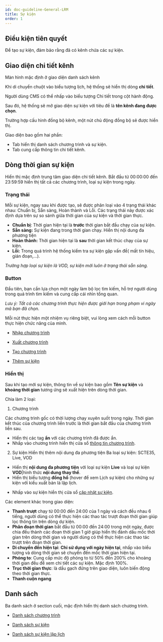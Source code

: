 ```yaml
---
id: doc-guideline-General-LRM
title: Sự kiện
order: 1
---
```


## Điều kiện tiên quyết

Để tạo sự kiện, đảm bảo rằng đã có kênh chứa các sự kiện.

## Giao diện chi tiết kênh

Màn hình mặc định ở giao diện danh sách kênh

Khi di chuyển chuột vào biểu tượng lịch, hệ thống sẽ hiển thị dòng **chi tiết**.

Người dùng CMS có thể nhấp vào biểu tượng Chi tiết trong cột hành động.

Sau đó, hệ thống sẽ mở giao diện sự kiện với tiêu đề là **tên kênh đang được chọn**.

Trường hợp cấu hình đồng bộ kênh, một nút chủ động đồng bộ sẽ được hiển thị.

Giao diện bao gồm hai phần:

- Tab hiển thị danh sách chương trình và sự kiện.
- Tab cung cấp thông tin chi tiết kênh.

## Dòng thời gian sự kiện

Hiển thị mặc định trung tâm giao diện chi tiết kênh. Bắt đầu từ 00:00:00 đến 23:59:59 hiển thị tất cả các chương trình, loại sự kiện trong ngày.

### Trạng thái

Mỗi sự kiện, ngay sau khi được tạo, sẽ được phân loại vào 4 trạng thái khác nhau: Chuẩn bị, Sẵn sàng, Hoàn thành và Lỗi. Các trạng thái này được xác định dựa trên sự so sánh giữa thời gian của sự kiện và thời gian thực.

- **Chuẩn bị**: Thời gian hiện tại là **trước** thời gian bắt đầu chạy của sự kiện.
- **Sẵn sàng:** Sự kiện đang trong thời gian chạy. Hiển thị nội dung đa phương tiện
- **Hoàn thành:** Thời gian hiện tại là **sau** thời gian kết thúc chạy của sự kiện.
- **Lỗi:** Trong quá trình hệ thống kiểm tra sự kiện gặp vấn đề( mất tín hiệu, gián đoạn,...).

_Trường hợp loại sự kiện là VOD, sự kiện mới luôn ở trạng thái sẵn sàng._

### Button

Đầu tiên, bạn cần lựa chọn một ngày làm bộ lọc tìm kiếm, hỗ trợ người dùng trong quá trình tìm kiếm và cung cấp cái nhìn tổng quan.

_Lưu ý: Tất cả các chương trình thực hiện được giới hạn trong phạm vi ngày mà bạn đã chọn._

Mỗi nút thực hiện một nhiệm vụ riêng biệt, vui lòng xem cách mỗi button thực hiện chức năng của mình.

- [Nhập chương trình](./2-epg/2.5-import-epg.md)

- [Xuất chương trình](./2-epg/2.6-export-epg.md)

- [Tạo chương trình](./2-epg/2.1-create-epg.md)

- [Thêm sự kiện](./3-event/1-create-event.md)

### Hiển thị

Sau khi tạo mới sự kiện, thông tin về sự kiện bao gồm **Tên sự kiện** và **khoảng thời gian** tương ứng sẽ xuất hiện trên dòng thời gian.

Chia làm 2 loại:

1. Chương trình

Các chương trình gốc có thời lượng chạy xuyên suốt trong ngày. Thời gian kết thúc của chương trình liền trước là thời gian bắt đầu của chương trình liền sau.

- Hiển thị các tag **ẩn** với các chương trình đã được ẩn.
- Nhấp vào chương trình hiển thị cửa sổ [thông tin chương trình](2-epg/2.2-epg-list.md#xem-thông-tin-từng-chương-trình).

2. Sự kiện
   Hiển thị thêm nội dung đa phương tiện
   Ba loại sự kiện: SCTE35, Live, VOD

- Hiển thị **nội dung đa phương tiện** với loại sự kiện **Live** và loại sự kiện **VOD**|hình thức **nội dung thay thế**.
- Hiển thị biểu tượng **đồng hồ** (hover để xem Lịch sự kiện) cho những sự kiện với kiểu xuất bản là lập lịch.

<!-- - Hiển thị biểu tượng **đồng bộ** (hover để xem Đã đồng bộ) cho những sự kiện đã được đồng bộ. -->

- Nhấp vào sự kiện hiển thị cửa sổ [cập nhật sự kiện](./3-event/3-event/3.2-edit.md).

Các element khác trong giao diện:

- **Thanh trượt** chạy từ 00:00 đến 24:00 của 1 ngày và cách đều nhau 6 tiếng, người dùng có thể thực hiện các thao tác trượt đoạn thời gian giúp lọc thông tin trên dòng dự kiện.
- **Phân đoạn thời gian** bắt đầu từ 00:00 đến 24:00 trong một ngày, được chia đều thành các đoạn thời gian 1 giờ giúp hiển thị đánh dấu mốc thời gian trên dòng thời gian và người dùng có thể thực hiện các thao tác trượt trên đoạn thời gian.
- **Di chuyển đến hiện tại**: **Chỉ sử dụng với ngày hiện tại**, nhấp vào biểu tượng và dòng thời gian sẽ chuyển đến mốc thời gian hiện tại.
- **Phóng to**: Cung cấp mức độ phóng to từ 50% đến 200% cho khoảng thời gian đều để xem chi tiết các sự kiện. Mặc định 100%.
- **Trục thời gian thực**: là dấu gạch đứng trên giao diện, luôn biến động theo thời gian thực.
- **Thanh cuộn ngang**

## Danh sách

Ba danh sách ở section cuối, mặc định hiển thị danh sách chương trình.

- [Danh sách chương trình](./2-epg/2.2-epg-list.md)

- [Danh sách sự kiện](./3-event/3-event/3.1-view.md)

- [Danh sách sự kiện lập lịch](./3-event/2-event-echedule/2.1-view.md)
